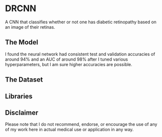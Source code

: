# DRCNN
A CNN that classifies whether or not one has diabetic retinopathy based on an image of their retinas.

## The Model
I found the neural network had consistent test and validation accuracies of around 94% and an AUC of around 98% after I tuned various hyperparameters, but I am sure higher accuracies are possible.

## The Dataset

## Libraries

## Disclaimer
Please note that I do not recommend, endorse, or encourage the use of any of my work here in actual medical use or application in any way.
